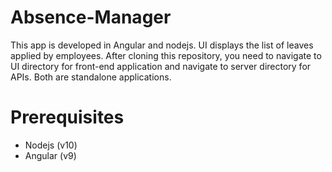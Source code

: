 # Absence-Manager

This app is developed in Angular and nodejs. UI displays the list of leaves applied by employees. After cloning this repository, you need to navigate to UI directory for front-end application and navigate to server directory for APIs. Both are standalone applications.


# Prerequisites

* Nodejs (v10)
* Angular (v9)